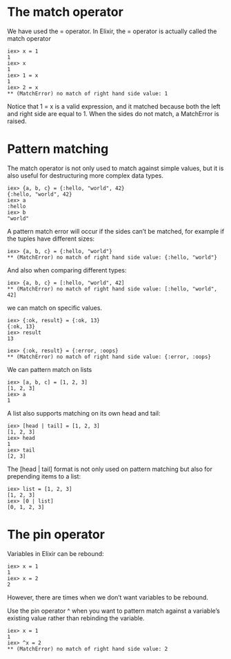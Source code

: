 # The match operator
We have used the = operator. In Elixir, the = operator is actually called the match operator

    iex> x = 1
    1
    iex> x
    1
    iex> 1 = x
    1
    iex> 2 = x
    ** (MatchError) no match of right hand side value: 1

Notice that 1 = x is a valid expression, and it matched because both the left and right side are equal to 1. When the sides do not match, a MatchError is raised.

# Pattern matching
The match operator is not only used to match against simple values, but it is also useful for destructuring more complex data types.

    iex> {a, b, c} = {:hello, "world", 42}
    {:hello, "world", 42}
    iex> a
    :hello
    iex> b
    "world"

A pattern match error will occur if the sides can’t be matched, for example if the tuples have different sizes:

    iex> {a, b, c} = {:hello, "world"}
    ** (MatchError) no match of right hand side value: {:hello, "world"}
And also when comparing different types:

    iex> {a, b, c} = [:hello, "world", 42]
    ** (MatchError) no match of right hand side value: [:hello, "world", 42]
    
we can match on specific values. 

    iex> {:ok, result} = {:ok, 13}
    {:ok, 13}
    iex> result
    13

    iex> {:ok, result} = {:error, :oops}
    ** (MatchError) no match of right hand side value: {:error, :oops}
    
We can pattern match on lists

    iex> [a, b, c] = [1, 2, 3]
    [1, 2, 3]
    iex> a
    1

A list also supports matching on its own head and tail:

    iex> [head | tail] = [1, 2, 3]
    [1, 2, 3]
    iex> head
    1
    iex> tail
    [2, 3]
    
The [head | tail] format is not only used on pattern matching but also for prepending items to a list:

    iex> list = [1, 2, 3]
    [1, 2, 3]
    iex> [0 | list]
    [0, 1, 2, 3]
    
# The pin operator
Variables in Elixir can be rebound:

    iex> x = 1
    1
    iex> x = 2
    2
However, there are times when we don’t want variables to be rebound.

Use the pin operator ^ when you want to pattern match against a variable’s existing value rather than rebinding the variable.

    iex> x = 1
    1
    iex> ^x = 2
    ** (MatchError) no match of right hand side value: 2
